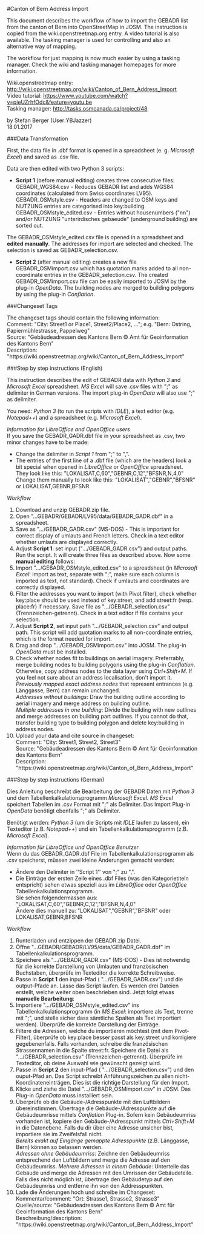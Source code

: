 #Canton of Bern Address Import

This document describes the workflow of how to import the GEBADR list from the canton of Bern into OpenStreetMap in JOSM. The instruction is copied from the wiki.openstreetmap.org entry. A video tutorial is also available. The tasking manager is used for controlling and also an alternative way of mapping.<br />

The workflow for just mapping is now much easier by using a tasking manager. Check the wiki and tasking manager homepages for more information.

Wiki.openstreetmap entry: http://wiki.openstreetmap.org/wiki/Canton_of_Bern_Address_Import<br />
Video tutorial: https://www.youtube.com/watch?v=pieUZrhfOdc&feature=youtu.be<br />
Tasking manager: http://tasks.osmcanada.ca/project/48

by Stefan Berger (User:YBJazzer)<br />
18.01.2017


###Data Transformation

First, the data file in .dbf format is opened in a spreadsheet (e. g. *Microsoft Excel*) and saved as .csv file.

Data are then edited with two Python 3 scripts:

- **Script 1** (before manual editing) creates three consecutive files:<br />
GEBADR_WGS84.csv - Reduces GEBADR list and adds WGS84 coordinates (calculated from Swiss coordinates LV95).<br />
GEBADR_OSMstyle.csv - Headers are changed to OSM keys and NUTZUNG entries are categorised into key:building.<br />
GEBADR_OSMstyle_edited.csv - Entries without housenumbers ("nn") and/or NUTZUNG "unterirdisches gebaeude" (underground building) are sorted out.<br />

The GEBADR_OSMstyle_edited.csv file is opened in a spreadsheet and **edited manually**. The addresses for import are selected and checked. The selection is saved as GEBADR_selection.csv. 

- **Script 2** (after manual editing) creates a new file GEBADR_OSMimport.csv which has quotation marks added to all non-coordinate entries in the GEBADR_selection.csv. 
The created GEBADR_OSMimport.csv file can be easily imported to JOSM by the plug-in *OpenData*. The building nodes are merged to building polygons by using the plug-in *Conflation*. 

###Changeset Tags

The changeset tags should contain the following information:<br />
Comment: "City: Street1 or Place1, Street2/Place2, ..."; e.g. "Bern: Ostring, Papiermühlestrasse, Pappelweg"<br />
Source: "Gebäudeadressen des Kantons Bern © Amt für Geoinformation des Kantons Bern"<br />
Description: "https://<i></i>wiki.openstreetmap.org/wiki/Canton_of_Bern_Address_Import"<br />


###Step by step instructions (English)

This instruction describes the edit of GEBADR data with *Python 3* and *Microsoft Excel* spreadsheet. *MS Excel* will save .csv files with ";" as delimiter in German versions. The import plug-in *OpenData* will also use ";" as delimiter.<br />

You need: *Python 3* (to run the scripts with *IDLE*), a text editor (e.g. *Notepad++*) and a spreadsheet (e.g. *Microsoft Excel*).<br />

*Information for LibreOffice and OpenOffice users*<br />
If you save the GEBADR_GADR.dbf file in your spreadsheet as .csv, two minor changes have to be made:<br />
- Change the delimiter in *Script 1* from ";" to ",".<br />
- The entries of the first line of a .dbf file (which are the headers) look a bit special when opened in *LibreOffice* or *OpenOffice* spreadsheet.<br />
They look like this: "LOKALISAT,C,60","GEBNR,C,12","BFSNR,N,4,0"<br />
Change them manually to look like this: "LOKALISAT","GEBNR","BFSNR" or LOKALISAT,GEBNR,BFSNR<br />

*Workflow*<br />
1. Download and unzip GEBADR.zip file. 
2. Open "...GEBADR/GEBADR/LV95/data/GEBADR_GADR.dbf" in a spreadsheet. 
3. Save as ".../GEBADR_GADR.csv" (MS-DOS) - This is important for correct display of umlauts and French letters. Check in a text editor whether umlauts are displayed correctly. 
4. Adjust **Script 1**: set input (".../GEBADR_GADR.csv") and output paths. Run the script. It will create three files as described above. 
Now some **manual editing** follows: 
5. Import ".../GEBADR_OSMstyle_edited.csv" to a spreadsheet (in *Microsoft Excel*: import as text, separate with ";", make sure each column is imported as text, not standard). Check if umlauts and coordinates are correctly displayed. 
6. Filter the addresses you want to import (with Pivot filter), check whether key:place should be used instead of key:street, and add street:fr (resp. place:fr) if necessary. Save file as ".../GEBADR_selection.csv" (Trennzeichen-getrennt). Check in a text editor if file contains your selection. 
7. Adjust **Script 2**, set input path ".../GEBADR_selection.csv" and output path. This script will add quotation marks to all non-coordinate entries, which is the format needed for import. 
8. Drag and drop ".../GEBADR_OSMimport.csv" into JOSM. The plug-in *OpenData* must be installed. 
9. Check whether nodes fit to buildings on aerial imagery. Preferrably, merge building nodes to building polygons using the plug-in *Conflation*. Otherwise, copy address nodes to the data layer using *Ctrl+Shift+M*. If you feel not sure about an address localisation, don't import it.<br />
*Previously mapped exact address nodes* that represent entrances (e.g. Länggasse, Bern) can remain unchanged.<br />
*Addresses without buildings*: Draw the building outline according to aerial imagery and merge address on building outline.<br />
*Multiple addresses in one building*: Divide the building with new outlines and merge addresses on building part outlines. If you cannot do that, transfer building type to building polygon and delete key:building in address nodes.<br />
10. Upload your data and cite source in changeset:<br />
    Comment: "City: Street1, Street2, Street3"<br />
    Source: "Gebäudeadressen des Kantons Bern © Amt für Geoinformation des Kantons Bern"<br />
    Description: "https://<i></i>wiki.openstreetmap.org/wiki/Canton_of_Bern_Address_Import"


###Step by step instructions (German)

Dies Anleitung beschreibt die Bearbeitung der GEBADR Daten mit *Python 3* und dem Tabellenkalkulationsprogramm *Microsoft Excel*. *MS Excel* speichert Tabellen im .csv Format mit ";" als Delimiter. Das Import Plug-in *OpenData* benötigt ebenfalls ";" als Delimiter. <br />

Benötigt werden: *Python 3* (um die Scripts mit *IDLE* laufen zu lassen), ein Texteditor (z.B. *Notepad++*) und ein Tabellenkalkulationsprogramm (z.B. *Microsoft Excel*).<br />

*Information für LibreOffice und OpenOffice Benutzer*<br />
Wenn du das GEBADR_GADR.dbf File im Tabellenkalkulationsprogramm als .csv speicherst, müssen zwei kleine Änderungen gemacht werden:<br />
- Ändere den Delimiter in ''Script 1'' von ";" zu ",".<br />
- Die Einträge der ersten Zeile eines .dbf Files (was den Kategorietiteln entspricht) sehen etwas speziell aus im *LibreOffice* oder *OpenOffice* Tabellenkalkulationsprogramm.<br />
Sie sehen folgendermassen aus: "LOKALISAT,C,60","GEBNR,C,12","BFSNR,N,4,0"<br />
Ändere dies manuell zu: "LOKALISAT","GEBNR","BFSNR" oder LOKALISAT,GEBNR,BFSNR<br />

*Workflow*<br />
1. Runterladen und entzippen der GEBADR.zip Datei. 
2. Öffne "...GEBADR/GEBADR/LV95/data/GEBADR_GADR.dbf" im Tabellenkalkulationsprogramm. 
3. Speichere als ".../GEBADR_GADR.csv" (MS-DOS) - Dies ist notwendig für die korrekte Darstellung von Umlauten und französischen Buchstaben, überprüfe im Texteditor die korrekte Schreibweise. 
4. Passe in **Script 1** den input-Pfad ( ".../GEBADR_GADR.csv") und die output-Pfade an. Lasse das Script laufen. Es werden drei Dateien erstellt, welche weiter oben beschrieben sind. 
Jetzt folgt etwas **manuelle Bearbeitung**:
5. Importiere ".../GEBADR_OSMstyle_edited.csv" ins Tabellenkalkulationsprogramm (in *MS Excel*: importiere als Text, trenne mit ";", und stelle sicher dass sämtliche Spalten als Text importiert werden). Überprüfe die korrekte Darstellung der Einträge. 
6. Filtere die Adressen, welche du importieren möchtest (mit dem Pivot-Filter), überprüfe ob key:place besser passt als key:street und korrigiere gegebenenfalls. Falls vorhanden, schreibe die französischen Strassennamen in die Spalte street:fr. Speichere die Datei als ".../GEBADR_selection.csv" (Trennzeichen-getrennt). Überprüfe im Texteditor, ob deine Auswahl wie gewünscht gezeigt wird. 
7. Passe in **Script 2** den input-Pfad ( ".../GEBADR_selection.csv") und den ouput-Pfad an. Das Script schreibt Anführungszeichen zu allen nicht-Koordinateneinträgen. Dies ist die richtige Darstellung für den Import. 
8. Klicke und ziehe die Datei ".../GEBADR_OSMimport.csv" in JOSM. Das Plug-in *OpenData* muss installiert sein. 
9. Überprüfe ob die Gebäude-/Adresspunkte mit den Luftbildern übereinstimmen. Übertrage die Gebäude-/Adresspunkte auf die Gebäudeumrisse mittels *Conflation* Plug-in. Sofern kein Gebäudeumriss vorhanden ist, kopiere den Gebäude-/Adresspunkt mittels *Ctrl+Shift+M* in die Datenebene. Falls du dir über eine Adresse unsicher bist, importiere sie im Zweifelsfall nicht.<br />
*Bereits exakt auf Eingänge gemappte Adresspunkte* (z.B. Länggasse, Bern) können so belassen werden.<br />
*Adressen ohne Gebäudeumriss*: Zeichne den Gebäudeumriss entsprechend den Luftbildern und merge die Adresse auf den Gebäudeumriss.
*Mehrere Adressen in einem Gebäude*: Unterteile das Gebäude und merge die Adressen mit den Umrissen der Gebäudeteile. Falls dies nicht möglich ist, übertrage den Gebäudetyp auf den Gebäudeumriss und entferne ihn von den Addresspunkten.<br />
10. Lade die Änderungen hoch und schreibe im Changeset:<br />
    Kommentar/comment: "Ort: Strasse1, Strasse2, Strasse3"<br />
    Quelle/source: "Gebäudeadressen des Kantons Bern © Amt für Geoinformation des Kantons Bern"<br />
    Beschreibung/description: "https://<i></i>wiki.openstreetmap.org/wiki/Canton_of_Bern_Address_Import"
